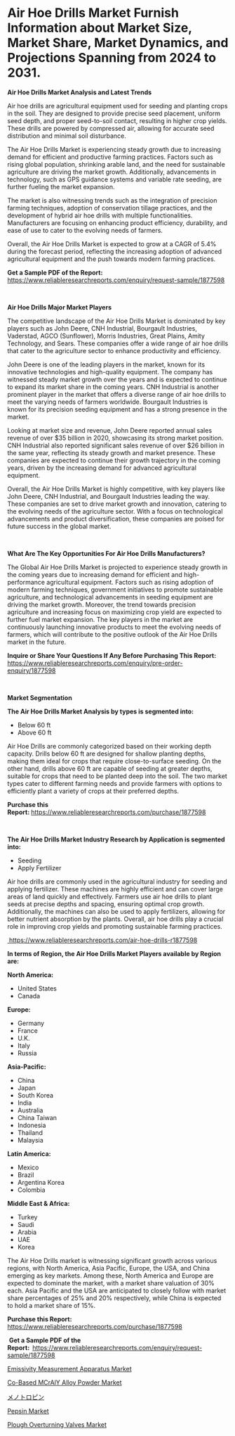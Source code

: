 <p><h1>Air Hoe Drills Market Furnish Information about Market Size, Market Share, Market Dynamics, and Projections Spanning from 2024 to 2031.</h1></p><p><strong>Air Hoe Drills Market Analysis and Latest Trends</strong></p>
<p><p>Air hoe drills are agricultural equipment used for seeding and planting crops in the soil. They are designed to provide precise seed placement, uniform seed depth, and proper seed-to-soil contact, resulting in higher crop yields. These drills are powered by compressed air, allowing for accurate seed distribution and minimal soil disturbance.</p><p>The Air Hoe Drills Market is experiencing steady growth due to increasing demand for efficient and productive farming practices. Factors such as rising global population, shrinking arable land, and the need for sustainable agriculture are driving the market growth. Additionally, advancements in technology, such as GPS guidance systems and variable rate seeding, are further fueling the market expansion.</p><p>The market is also witnessing trends such as the integration of precision farming techniques, adoption of conservation tillage practices, and the development of hybrid air hoe drills with multiple functionalities. Manufacturers are focusing on enhancing product efficiency, durability, and ease of use to cater to the evolving needs of farmers.</p><p>Overall, the Air Hoe Drills Market is expected to grow at a CAGR of 5.4% during the forecast period, reflecting the increasing adoption of advanced agricultural equipment and the push towards modern farming practices.</p></p>
<p><strong>Get a Sample PDF of the Report:&nbsp;</strong> <a href="https://www.reliableresearchreports.com/enquiry/request-sample/1877598">https://www.reliableresearchreports.com/enquiry/request-sample/1877598</a></p>
<p>&nbsp;</p>
<p><strong>Air Hoe Drills Major Market Players</strong></p>
<p><p>The competitive landscape of the Air Hoe Drills Market is dominated by key players such as John Deere, CNH Industrial, Bourgault Industries, Vaderstad, AGCO (Sunflower), Morris Industries, Great Plains, Amity Technology, and Sears. These companies offer a wide range of air hoe drills that cater to the agriculture sector to enhance productivity and efficiency.</p><p>John Deere is one of the leading players in the market, known for its innovative technologies and high-quality equipment. The company has witnessed steady market growth over the years and is expected to continue to expand its market share in the coming years. CNH Industrial is another prominent player in the market that offers a diverse range of air hoe drills to meet the varying needs of farmers worldwide. Bourgault Industries is known for its precision seeding equipment and has a strong presence in the market.</p><p>Looking at market size and revenue, John Deere reported annual sales revenue of over $35 billion in 2020, showcasing its strong market position. CNH Industrial also reported significant sales revenue of over $26 billion in the same year, reflecting its steady growth and market presence. These companies are expected to continue their growth trajectory in the coming years, driven by the increasing demand for advanced agricultural equipment.</p><p>Overall, the Air Hoe Drills Market is highly competitive, with key players like John Deere, CNH Industrial, and Bourgault Industries leading the way. These companies are set to drive market growth and innovation, catering to the evolving needs of the agriculture sector. With a focus on technological advancements and product diversification, these companies are poised for future success in the global market.</p></p>
<p>&nbsp;</p>
<p><strong>What Are The Key Opportunities For Air Hoe Drills Manufacturers?</strong></p>
<p><p>The Global Air Hoe Drills Market is projected to experience steady growth in the coming years due to increasing demand for efficient and high-performance agricultural equipment. Factors such as rising adoption of modern farming techniques, government initiatives to promote sustainable agriculture, and technological advancements in seeding equipment are driving the market growth. Moreover, the trend towards precision agriculture and increasing focus on maximizing crop yield are expected to further fuel market expansion. The key players in the market are continuously launching innovative products to meet the evolving needs of farmers, which will contribute to the positive outlook of the Air Hoe Drills market in the future.</p></p>
<p><strong>Inquire or Share Your Questions If Any Before Purchasing This Report:</strong> <a href="https://www.reliableresearchreports.com/enquiry/pre-order-enquiry/1877598">https://www.reliableresearchreports.com/enquiry/pre-order-enquiry/1877598</a></p>
<p>&nbsp;</p>
<p><strong>Market Segmentation</strong></p>
<p><strong>The Air Hoe Drills Market Analysis by types is segmented into:</strong></p>
<p><ul><li>Below 60 ft</li><li>Above 60 ft</li></ul></p>
<p><p>Air Hoe Drills are commonly categorized based on their working depth capacity. Drills below 60 ft are designed for shallow planting depths, making them ideal for crops that require close-to-surface seeding. On the other hand, drills above 60 ft are capable of seeding at greater depths, suitable for crops that need to be planted deep into the soil. The two market types cater to different farming needs and provide farmers with options to efficiently plant a variety of crops at their preferred depths.</p></p>
<p><strong>Purchase this Report:&nbsp;</strong><a href="https://www.reliableresearchreports.com/purchase/1877598">https://www.reliableresearchreports.com/purchase/1877598</a></p>
<p>&nbsp;</p>
<p><strong>The Air Hoe Drills Market Industry Research by Application is segmented into:</strong></p>
<p><ul><li>Seeding</li><li>Apply Fertilizer</li></ul></p>
<p><p>Air hoe drills are commonly used in the agricultural industry for seeding and applying fertilizer. These machines are highly efficient and can cover large areas of land quickly and effectively. Farmers use air hoe drills to plant seeds at precise depths and spacing, ensuring optimal crop growth. Additionally, the machines can also be used to apply fertilizers, allowing for better nutrient absorption by the plants. Overall, air hoe drills play a crucial role in improving crop yields and promoting sustainable farming practices.</p></p>
<p><a href="https://www.reliableresearchreports.com/air-hoe-drills-r1877598">&nbsp;https://www.reliableresearchreports.com/air-hoe-drills-r1877598</a></p>
<p><strong>In terms of Region, the Air Hoe Drills Market Players available by Region are:</strong></p>
<p>
    <p> <strong> North America: </strong>
        <ul>
            <li>United States</li>
            <li>Canada</li>
        </ul>
        </p> 
    <p> <strong> Europe: </strong>
        <ul>
            <li>Germany</li>
            <li>France</li>
            <li>U.K.</li>
            <li>Italy</li>
            <li>Russia</li>
        </ul>
        </p> 
    <p> <strong> Asia-Pacific: </strong>
        <ul>
            <li>China</li>
            <li>Japan</li>
            <li>South Korea</li>
            <li>India</li>
            <li>Australia</li>
            <li>China Taiwan</li>
            <li>Indonesia</li>
            <li>Thailand</li>
            <li>Malaysia</li>
        </ul>
        </p> 
    <p> <strong> Latin America: </strong>
        <ul>
            <li>Mexico</li>
            <li>Brazil</li>
            <li>Argentina Korea</li>
            <li>Colombia</li>
        </ul>
        </p> 
    <p> <strong> Middle East & Africa: </strong>
        <ul>
            <li>Turkey</li>
            <li>Saudi</li>
            <li>Arabia</li>
            <li>UAE</li>
            <li>Korea</li>
        </ul>
    </p>
    </p>
<p><p>The Air Hoe Drills market is witnessing significant growth across various regions, with North America, Asia Pacific, Europe, the USA, and China emerging as key markets. Among these, North America and Europe are expected to dominate the market, with a market share valuation of 30% each. Asia Pacific and the USA are anticipated to closely follow with market share percentages of 25% and 20% respectively, while China is expected to hold a market share of 15%.</p></p>
<p><strong>Purchase this Report: </strong><a href="https://www.reliableresearchreports.com/purchase/1877598">https://www.reliableresearchreports.com/purchase/1877598</a></p>
<p>&nbsp;<strong>Get a Sample PDF of the Report:&nbsp;&nbsp;</strong><a href="https://www.reliableresearchreports.com/enquiry/request-sample/1877598">https://www.reliableresearchreports.com/enquiry/request-sample/1877598</a></p>
<p><strong></strong></p>
<p><p><a href="https://view.publitas.com/reportprime-1/emissivity-measurement-apparatus-market-exploring-market-share-market-trends-and-future-growth/">Emissivity Measurement Apparatus Market</a></p><p><a href="https://summer-dogwood-3e9.notion.site/Co-Based-MCrAlY-Alloy-Powder-Market-Size-Market-Outlook-and-Market-Forecast-2024-to-2031-06f36c95643d4d90a7dac82bb99b4398">Co-Based MCrAlY Alloy Powder Market</a></p><p><a href="https://github.com/hwbcz413288296/Market-Research-Report-List-1/blob/main/621732644032.md">メノトロピン</a></p><p><a href="https://issuu.com/reportprime-2/docs/pepsin-market-size-2030.pptx">Pepsin Market</a></p><p><a href="https://github.com/Sherrillcrooksxa8i18ucf2m/Market-Research-Report-List-2/blob/main/plough-overturning-valves-market.md">Plough Overturning Valves Market</a></p></p>